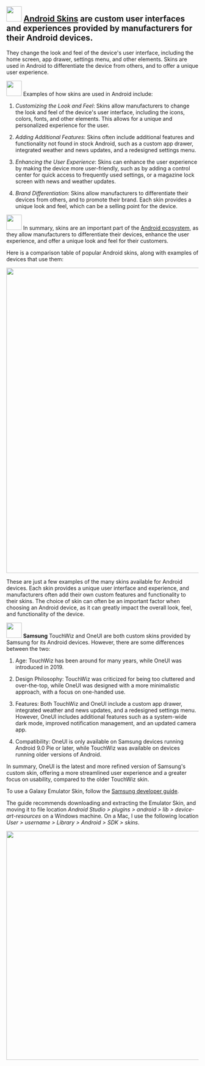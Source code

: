 ## <img src="https://user-images.githubusercontent.com/70295997/216798842-ec6c33fa-11e8-4124-bf76-69e230576506.png" width=40> [Android Skins](https://www.igyaan.in/178079/android-skins-different-companies/) are custom user interfaces and experiences provided by manufacturers for their Android devices. 

They change the look and feel of the device's user interface, including the home screen, app drawer, settings menu, and other elements. Skins are used in Android to differentiate the device from others, and to offer a unique user experience.

<img src="https://user-images.githubusercontent.com/70295997/216798884-bc51025b-856d-45ff-a66d-6736a516ee4e.png" width=40> Examples of how skins are used in Android include:

1. _Customizing the Look and Feel_: Skins allow manufacturers to change the look and feel of the device's user interface, including the icons, colors, fonts, and other elements. This allows for a unique and personalized experience for the user.

2. _Adding Additional Features_: Skins often include additional features and functionality not found in stock Android, such as a custom app drawer, integrated weather and news updates, and a redesigned settings menu.

3. _Enhancing the User Experience_: Skins can enhance the user experience by making the device more user-friendly, such as by adding a control center for quick access to frequently used settings, or a magazine lock screen with news and weather updates.

4. _Brand Differentiation_: Skins allow manufacturers to differentiate their devices from others, and to promote their brand. Each skin provides a unique look and feel, which can be a selling point for the device.

<img src="https://user-images.githubusercontent.com/70295997/216798947-0e27bc96-dfee-40fd-b3e2-6ab2bb5544fb.png" width=40> In summary, skins are an important part of the [Android ecosystem](https://github.com/lana-20/android_architecture), as they allow manufacturers to differentiate their devices, enhance the user experience, and offer a unique look and feel for their customers.

Here is a comparison table of popular Android skins, along with examples of devices that use them:

<img width="800" src="https://user-images.githubusercontent.com/70295997/216798724-0960bbf9-bdcc-4306-a428-8d3106085e7d.png">

These are just a few examples of the many skins available for Android devices. Each skin provides a unique user interface and experience, and manufacturers often add their own custom features and functionality to their skins. The choice of skin can often be an important factor when choosing an Android device, as it can greatly impact the overall look, feel, and functionality of the device.


<img src="https://user-images.githubusercontent.com/70295997/216798992-3da80dbc-3b04-4169-a81a-a0e68a2aa9b1.png" width=40> __Samsung__ TouchWiz and OneUI are both custom skins provided by Samsung for its Android devices. However, there are some differences between the two:

1. Age: TouchWiz has been around for many years, while OneUI was introduced in 2019.

2. Design Philosophy: TouchWiz was criticized for being too cluttered and over-the-top, while OneUI was designed with a more minimalistic approach, with a focus on one-handed use.

3. Features: Both TouchWiz and OneUI include a custom app drawer, integrated weather and news updates, and a redesigned settings menu. However, OneUI includes additional features such as a system-wide dark mode, improved notification management, and an updated camera app.

4. Compatibility: OneUI is only available on Samsung devices running Android 9.0 Pie or later, while TouchWiz was available on devices running older versions of Android.

In summary, OneUI is the latest and more refined version of Samsung's custom skin, offering a more streamlined user experience and a greater focus on usability, compared to the older TouchWiz skin.

To use a Galaxy Emulator Skin, follow the [Samsung developer guide](https://developer.samsung.com/galaxy-emulator-skin/guide.html).

The guide recommends downloading and extracting the Emulator Skin, and moving it to file location *Android Studio > plugins > android > lib > device-art-resources* on a Windows machine. On a Mac, I use the following location *User > username > Library > Android > SDK > skins*.

<img width="600" src="https://user-images.githubusercontent.com/70295997/222869825-3d0ecae8-004d-46b2-b8c9-82b6a5026000.png">


